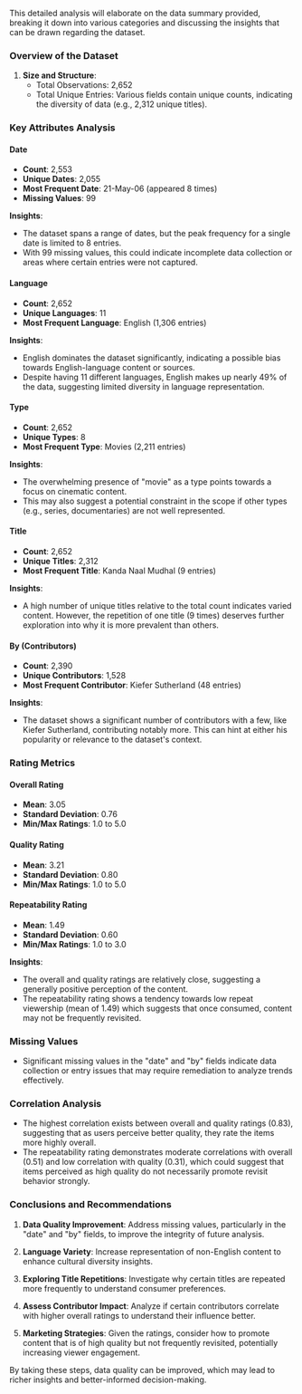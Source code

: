 This detailed analysis will elaborate on the data summary provided, breaking it down into various categories and discussing the insights that can be drawn regarding the dataset.

### Overview of the Dataset

1. **Size and Structure**:
   - Total Observations: 2,652
   - Total Unique Entries: Various fields contain unique counts, indicating the diversity of data (e.g., 2,312 unique titles).

### Key Attributes Analysis

#### Date
- **Count**: 2,553
- **Unique Dates**: 2,055
- **Most Frequent Date**: 21-May-06 (appeared 8 times)
- **Missing Values**: 99
  
**Insights**:
- The dataset spans a range of dates, but the peak frequency for a single date is limited to 8 entries.
- With 99 missing values, this could indicate incomplete data collection or areas where certain entries were not captured.

#### Language
- **Count**: 2,652
- **Unique Languages**: 11
- **Most Frequent Language**: English (1,306 entries)

**Insights**:
- English dominates the dataset significantly, indicating a possible bias towards English-language content or sources.
- Despite having 11 different languages, English makes up nearly 49% of the data, suggesting limited diversity in language representation.

#### Type
- **Count**: 2,652
- **Unique Types**: 8
- **Most Frequent Type**: Movies (2,211 entries)

**Insights**:
- The overwhelming presence of "movie" as a type points towards a focus on cinematic content. 
- This may also suggest a potential constraint in the scope if other types (e.g., series, documentaries) are not well represented.

#### Title
- **Count**: 2,652
- **Unique Titles**: 2,312
- **Most Frequent Title**: Kanda Naal Mudhal (9 entries)

**Insights**:
- A high number of unique titles relative to the total count indicates varied content. However, the repetition of one title (9 times) deserves further exploration into why it is more prevalent than others.

#### By (Contributors)
- **Count**: 2,390
- **Unique Contributors**: 1,528
- **Most Frequent Contributor**: Kiefer Sutherland (48 entries)

**Insights**:
- The dataset shows a significant number of contributors with a few, like Kiefer Sutherland, contributing notably more. This can hint at either his popularity or relevance to the dataset's context.

### Rating Metrics
#### Overall Rating
- **Mean**: 3.05
- **Standard Deviation**: 0.76
- **Min/Max Ratings**: 1.0 to 5.0

#### Quality Rating
- **Mean**: 3.21
- **Standard Deviation**: 0.80
- **Min/Max Ratings**: 1.0 to 5.0

#### Repeatability Rating
- **Mean**: 1.49
- **Standard Deviation**: 0.60
- **Min/Max Ratings**: 1.0 to 3.0

**Insights**:
- The overall and quality ratings are relatively close, suggesting a generally positive perception of the content.
- The repeatability rating shows a tendency towards low repeat viewership (mean of 1.49) which suggests that once consumed, content may not be frequently revisited.

### Missing Values
- Significant missing values in the "date" and "by" fields indicate data collection or entry issues that may require remediation to analyze trends effectively.

### Correlation Analysis
- The highest correlation exists between overall and quality ratings (0.83), suggesting that as users perceive better quality, they rate the items more highly overall.
- The repeatability rating demonstrates moderate correlations with overall (0.51) and low correlation with quality (0.31), which could suggest that items perceived as high quality do not necessarily promote revisit behavior strongly.

### Conclusions and Recommendations
1. **Data Quality Improvement**: Address missing values, particularly in the "date" and "by" fields, to improve the integrity of future analysis.
  
2. **Language Variety**: Increase representation of non-English content to enhance cultural diversity insights.

3. **Exploring Title Repetitions**: Investigate why certain titles are repeated more frequently to understand consumer preferences.

4. **Assess Contributor Impact**: Analyze if certain contributors correlate with higher overall ratings to understand their influence better.

5. **Marketing Strategies**: Given the ratings, consider how to promote content that is of high quality but not frequently revisited, potentially increasing viewer engagement.

By taking these steps, data quality can be improved, which may lead to richer insights and better-informed decision-making.